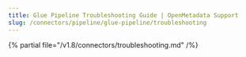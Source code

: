 ```yaml
---
title: Glue Pipeline Troubleshooting Guide | OpenMetadata Support
slug: /connectors/pipeline/glue-pipeline/troubleshooting
---
```


{% partial file="/v1.8/connectors/troubleshooting.md" /%}
